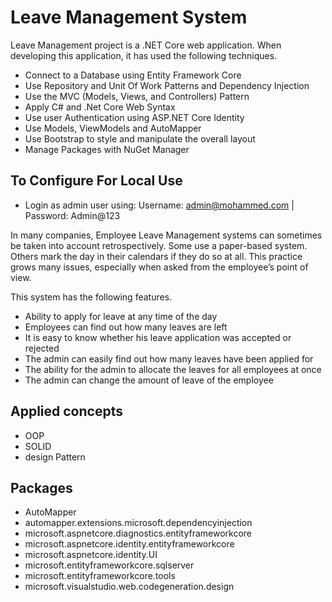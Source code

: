# Leave Management System

Leave Management project is a .NET Core web application. When developing this application, it has used the following techniques.

- Connect to a Database using Entity Framework Core
- Use Repository and Unit Of Work Patterns and Dependency Injection
- Use the MVC (Models, Views, and Controllers) Pattern
- Apply C# and .Net Core Web Syntax
- Use user Authentication using ASP.NET Core Identity
- Use Models, ViewModels and AutoMapper
- Use Bootstrap to style and manipulate the overall layout
- Manage Packages with NuGet Manager

## To Configure For Local Use

- Login as admin user using: Username: admin@mohammed.com | Password: Admin@123

In many companies, Employee Leave Management systems can sometimes be taken into account retrospectively. Some use a paper-based system. Others mark the day in their calendars if they do so at all. This practice grows many issues, especially when asked from the employee’s point of view.

This system has the following features.

- Ability to apply for leave at any time of the day
- Employees can find out how many leaves are left
- It is easy to know whether his leave application was accepted or rejected
- The admin can easily find out how many leaves have been applied for
- The ability for the admin to allocate the leaves for all employees at once
- The admin can change the amount of leave of the employee

## Applied concepts

- OOP
- SOLID
- design Pattern

## Packages

- AutoMapper
- automapper.extensions.microsoft.dependencyinjection
- microsoft.aspnetcore.diagnostics.entityframeworkcore
- microsoft.aspnetcore.identity.entityframeworkcore
- microsoft.aspnetcore.identity.UI
- microsoft.entityframeworkcore.sqlserver
- microsoft.entityframeworkcore.tools
- microsoft.visualstudio.web.codegeneration.design

